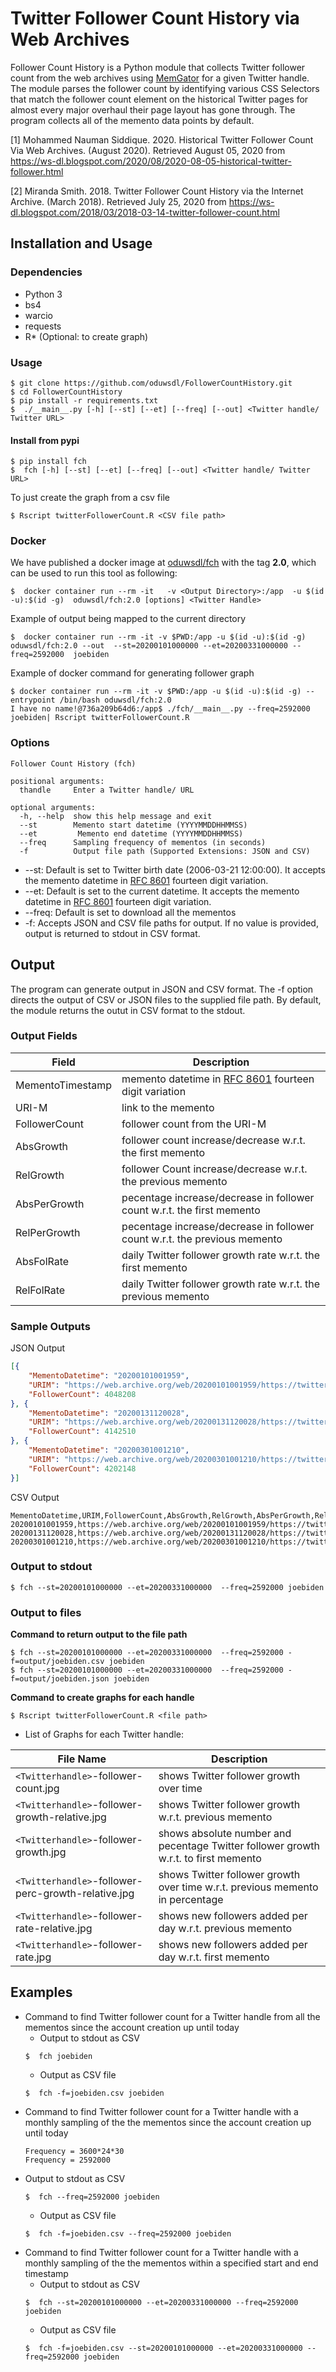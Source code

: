 # Twitter Follower Count History via Web Archives
Follower Count History is a Python module that collects Twitter follower count from the web archives using [MemGator](https://github.com/oduwsdl/MemGator) for a given Twitter handle. The module parses the follower count by identifying various CSS Selectors that match the follower count element on the historical Twitter pages for almost every major overhaul their page layout has gone through. The program collects all of the memento data points by default.

[1] Mohammed Nauman Siddique. 2020. Historical Twitter Follower Count Via Web Archives. (August 2020). Retrieved August 05, 2020 from https://ws-dl.blogspot.com/2020/08/2020-08-05-historical-twitter-follower.html

[2] Miranda Smith. 2018. Twitter Follower Count History via the Internet Archive. (March 2018). Retrieved July 25, 2020 from https://ws-dl.blogspot.com/2018/03/2018-03-14-twitter-follower-count.html

## Installation and Usage
### Dependencies
* Python 3
* bs4
* warcio
* requests
* R* (Optional: to create graph)

### Usage
```shell
$ git clone https://github.com/oduwsdl/FollowerCountHistory.git
$ cd FollowerCountHistory
$ pip install -r requirements.txt
$  ./__main__.py [-h] [--st] [--et] [--freq] [--out] <Twitter handle/ Twitter URL>
```
#### Install from pypi
```shell
$ pip install fch
$  fch [-h] [--st] [--et] [--freq] [--out] <Twitter handle/ Twitter URL>
```

To just create the graph from a csv file
```shell
$ Rscript twitterFollowerCount.R <CSV file path>
```

### Docker

We have published a docker image at [oduwsdl/fch](https://hub.docker.com/r/oduwsdl/fch) with the tag <b>2.0</b>, which can be used to run this tool as following:

```
$  docker container run --rm -it   -v <Output Directory>:/app  -u $(id -u):$(id -g)  oduwsdl/fch:2.0 [options] <Twitter Handle>
```

Example of output being mapped to the current directory

```
$  docker container run --rm -it -v $PWD:/app -u $(id -u):$(id -g) oduwsdl/fch:2.0 --out  --st=20200101000000 --et=20200331000000 --freq=2592000  joebiden
```

Example of docker command for generating follower graph

```
$ docker container run --rm -it -v $PWD:/app -u $(id -u):$(id -g) --entrypoint /bin/bash oduwsdl/fch:2.0
I have no name!@736a209b64d6:/app$ ./fch/__main__.py --freq=2592000 joebiden| Rscript twitterFollowerCount.R
```
### Options
```
Follower Count History (fch)

positional arguments:
  thandle     Enter a Twitter handle/ URL

optional arguments:
  -h, --help  show this help message and exit
  --st        Memento start datetime (YYYYMMDDHHMMSS)
  --et         Memento end datetime (YYYYMMDDHHMMSS)
  --freq      Sampling frequency of mementos (in seconds)
  -f          Output file path (Supported Extensions: JSON and CSV)
```
* --st: Default is set to Twitter birth date (2006-03-21 12:00:00). It accepts the memento datetime in [RFC 8601](https://www.iso.org/iso-8601-date-and-time-format.html) fourteen digit variation.
* --et: Default is set to the current datetime. It accepts the memento datetime in [RFC 8601](https://www.iso.org/iso-8601-date-and-time-format.html) fourteen digit variation.
* --freq: Default is set to download all the mementos
* -f: Accepts JSON and CSV file paths for output. If no value is provided, output is returned to stdout in CSV format.

## Output

The program can generate output in JSON and CSV format. The -f option directs the output of CSV or JSON files to the supplied file path. By default, the module returns the outut in CSV format to the stdout.  

### Output Fields

Field| Description
---------|------------
MementoTimestamp |         memento datetime in [RFC 8601](https://www.iso.org/iso-8601-date-and-time-format.html) fourteen digit variation
URI-M            |         link to the memento
FollowerCount    |         follower count from the URI-M
AbsGrowth        |         follower count increase/decrease w.r.t. the first memento
RelGrowth	 | 	   follower Count increase/decrease w.r.t. the previous memento
AbsPerGrowth 	 |	   pecentage increase/decrease in follower count w.r.t. the first memento
RelPerGrowth	 | 	   pecentage increase/decrease in follower count w.r.t. the previous memento
AbsFolRate 	 |	   daily Twitter follower growth rate w.r.t. the first memento
RelFolRate	 | 	   daily Twitter follower growth rate w.r.t. the previous memento

### Sample Outputs
JSON Output
```json
[{
	"MementoDatetime": "20200101001959",
	"URIM": "https://web.archive.org/web/20200101001959/https://twitter.com/JoeBiden",
	"FollowerCount": 4048208
}, {
	"MementoDatetime": "20200131120028",
	"URIM": "https://web.archive.org/web/20200131120028/https://twitter.com/joebiden",
	"FollowerCount": 4142510
}, {
	"MementoDatetime": "20200301001210",
	"URIM": "https://web.archive.org/web/20200301001210/https://twitter.com/JoeBiden/",
	"FollowerCount": 4202148
}]
```

CSV Output
```csv
MementoDatetime,URIM,FollowerCount,AbsGrowth,RelGrowth,AbsPerGrowth,RelPerGrowth,AbsFolRate,RelFolRate
20200101001959,https://web.archive.org/web/20200101001959/https://twitter.com/JoeBiden,4048208,0,0,0,0,0,0
20200131120028,https://web.archive.org/web/20200131120028/https://twitter.com/joebiden,4142510,94302,94302,2.33,2.33,0.0358,0.0358
20200301001210,https://web.archive.org/web/20200301001210/https://twitter.com/JoeBiden/,4202148,153940,59638,3.8,1.44,0.0297,0.02339
```
### Output to stdout

```shell
$ fch --st=20200101000000 --et=20200331000000  --freq=2592000 joebiden
```

### Output to files

**Command to return output to the file path**

```shell
$ fch --st=20200101000000 --et=20200331000000  --freq=2592000 -f=output/joebiden.csv joebiden
$ fch --st=20200101000000 --et=20200331000000  --freq=2592000 -f=output/joebiden.json joebiden
```

**Command to create graphs for each handle**

```shell
$ Rscript twitterFollowerCount.R <file path>
```

* List of Graphs for each Twitter handle:

File Name| Description
---------|------------
`<Twitterhandle>`-follower-count.jpg|                shows Twitter follower growth over time
`<Twitterhandle>`-follower-growth-relative.jpg|      shows Twitter follower growth w.r.t. previous memento
`<Twitterhandle>`-follower-growth.jpg|               shows absolute number and pecentage Twitter follower growth w.r.t. to first memento
`<Twitterhandle>`-follower-perc-growth-relative.jpg| shows Twitter follower growth over time w.r.t. previous memento in percentage
`<Twitterhandle>`-follower-rate-relative.jpg|        shows new followers added per day w.r.t. previous memento
`<Twitterhandle>`-follower-rate.jpg|                 shows new followers added per day w.r.t. first memento

## Examples

* Command to find Twitter follower count for a Twitter handle from all the mementos since the account creation up until today
  * Output to stdout as CSV
  ```shell
  $  fch joebiden
  ```
  * Output as CSV file
  ```shell
  $  fch -f=joebiden.csv joebiden
  ```
* Command to find Twitter follower count for a Twitter handle with a monthly sampling of the the mementos since the account creation up until today
  ```
  Frequency = 3600*24*30
  Frequency = 2592000
  ```
* Output to stdout as CSV
  ```shell
  $  fch --freq=2592000 joebiden
  ```
  * Output as CSV file
  ```shell
  $  fch -f=joebiden.csv --freq=2592000 joebiden
  ```
* Command to find Twitter follower count for a Twitter handle with a monthly sampling of the the mementos within a specified start and end timestamp
  * Output to stdout as CSV
  ```shell
  $  fch --st=20200101000000 --et=20200331000000 --freq=2592000 joebiden
  ```
  * Output as CSV file
  ```shell
  $  fch -f=joebiden.csv --st=20200101000000 --et=20200331000000 --freq=2592000 joebiden
